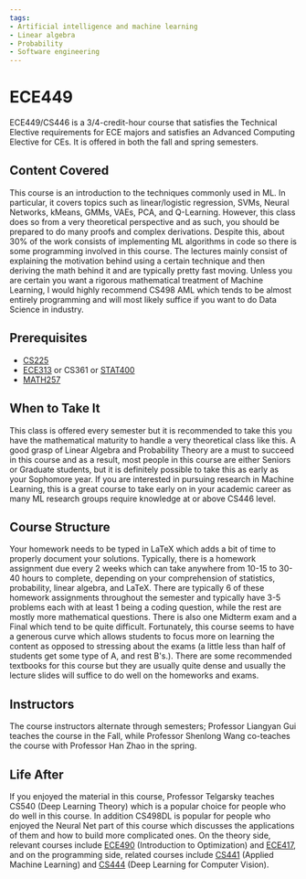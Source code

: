 ```yaml
---
tags:
- Artificial intelligence and machine learning
- Linear algebra
- Probability
- Software engineering
---
```


# ECE449

ECE449/CS446 is a 3/4-credit-hour course that satisfies the Technical Elective requirements for ECE majors and satisfies an Advanced Computing Elective for CEs. It is offered in both the fall and spring semesters.

## Content Covered

This course is an introduction to the techniques commonly used in ML. In particular, it covers topics such as linear/logistic regression, SVMs, Neural Networks, kMeans, GMMs, VAEs, PCA, and Q-Learning. However, this class does so from a very theoretical perspective and as such, you should be prepared to do many proofs and complex derivations. Despite this, about 30% of the work consists of implementing ML algorithms in code so there is some programming involved in this course. The lectures mainly consist of explaining the motivation behind using a certain technique and then deriving the math behind it and are typically pretty fast moving. Unless you are certain you want a rigorous mathematical treatment of Machine Learning, I would highly recommend CS498 AML which tends to be almost entirely programming and will most likely suffice if you want to do Data Science in industry.

## Prerequisites

- [CS225](../CS%20Course%20Offerings/CS225.md)
- [ECE313](ECE313.md) or CS361 or [STAT400](../Other%20Course%20Offerings/STAT400.md)
- [MATH257](../MATH%20Course%20Offerings/MATH257.md)

## When to Take It

This class is offered every semester but it is recommended to take this you have the mathematical maturity to handle a very theoretical class like this. A good grasp of Linear Algebra and Probability Theory are a must to succeed in this course and as a result, most people in this course are either Seniors or Graduate students, but it is definitely possible to take this as early as your Sophomore year. If you are interested in pursuing research in Machine Learning, this is a great course to take early on in your academic career as many ML research groups require knowledge at or above CS446 level.

## Course Structure

Your homework needs to be typed in LaTeX which adds a bit of time to properly document your solutions. Typically, there is a homework assignment due every 2 weeks which can take anywhere from 10-15 to 30-40 hours to complete, depending on your comprehension of statistics, probability, linear algebra, and LaTeX. There are typically 6 of these homework assignments throughout the semester and typically have 3-5 problems each with at least 1 being a coding question, while the rest are mostly more mathematical questions. There is also one Midterm exam and a Final which tend to be quite difficult. Fortunately, this course seems to have a generous curve which allows students to focus more on learning the content as opposed to stressing about the exams (a little less than half of students get some type of A, and rest B's.). There are some recommended textbooks for this course but they are usually quite dense and usually the lecture slides will suffice to do well on the homeworks and exams.

## Instructors

The course instructors alternate through semesters; Professor Liangyan Gui teaches the course in the Fall, while Professor Shenlong Wang co-teaches the course with Professor Han Zhao in the spring.

[comment]: # (## Course Tips)

## Life After

If you enjoyed the material in this course, Professor Telgarsky teaches CS540 (Deep Learning Theory) which is a popular choice for people who do well in this course. In addition CS498DL is popular for people who enjoyed the Neural Net part of this course which discusses the applications of them and how to build more complicated ones. On the theory side, relevant courses include [ECE490](ECE490.md) (Introduction to Optimization) and [ECE417](ECE417.md), and on the programming side, related courses include [CS441](../CS%20Course%20Offerings/CS441.md) (Applied Machine Learning) and [CS444](../CS%20Course%20Offerings) (Deep Learning for Computer Vision).

[comment]: # (## Infamous Topics)


[comment]: # (## Resources)